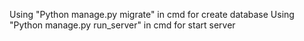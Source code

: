 Using "Python manage.py migrate" in cmd for create database
Using "Python manage.py run_server" in cmd for start server
